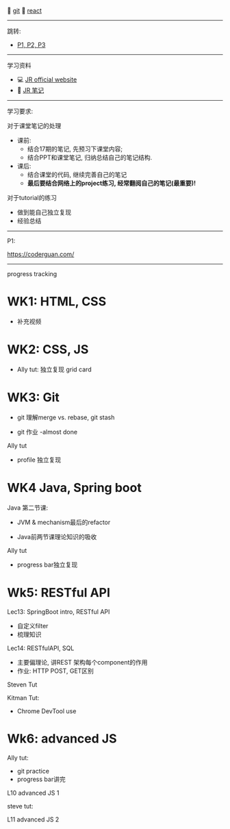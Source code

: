 

:pencil: [git](./Git/JR_Git.md)
:pencil: [react](./React/JR_React.md)




---

跳转:

+ [P1, P2, P3](./JR_Projects/JR_projects.md)

---
学习资料
+ :computer: [JR official website](https://learn.jiangren.com.au/my-study/program/63293cf52734a87ca079a6d5)
+ :book: [JR 笔记](https://github.com/australiaitgroup/full-stack-bootcamp-wiki)

---

学习要求:

对于课堂笔记的处理
+ 课前: 
  + 结合17期的笔记, 先预习下课堂内容; 
  + 结合PPT和课堂笔记, 归纳总结自己的笔记结构.
+ 课后: 
  + 结合课堂的代码, 继续完善自己的笔记
  + **最后要结合网络上的project练习, 经常翻阅自己的笔记(最重要)!**

对于tutorial的练习
+ 做到能自己独立复现 
+ 经验总结
  
---

P1: 

https://coderguan.com/

---

progress tracking
# WK1: HTML, CSS
+ 补充视频

# WK2: CSS, JS
+ Ally tut: 独立复现 grid card

# WK3: Git
+ git 理解merge vs. rebase, git stash

+ git 作业  -almost done

  

Ally tut

+ profile 独立复现

# WK4 Java, Spring boot
Java 第二节课:

+ JVM & mechanism最后的refactor

+ Java前两节课理论知识的吸收

Ally tut

+ progress bar独立复现

# Wk5: RESTful API

Lec13: SpringBoot intro, RESTful API

+ 自定义filter
+ 梳理知识

Lec14: RESTfulAPI, SQL
+ 主要偏理论, 讲REST 架构每个component的作用
+ 作业: HTTP POST, GET区别

Steven Tut

Kitman Tut:
+ Chrome DevTool use


# Wk6: advanced JS

Ally tut:
+ git practice
+ progress bar讲完

L10 advanced JS 1


steve tut:


L11 advanced JS 2




